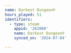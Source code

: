 ```yaml
---
name: Darkest Dungeon®
hours_played: 51
identifiers:
  - type: steam
    appid: '262060'
    name: Darkest Dungeon®
    synced_on: '2024-07-04'

---
```

